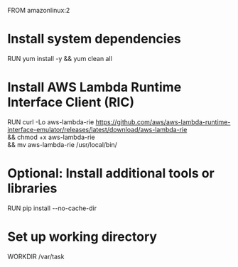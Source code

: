 FROM amazonlinux:2

# Install system dependencies
RUN yum install -y <your-system-dependencies> && yum clean all

# Install AWS Lambda Runtime Interface Client (RIC)
RUN curl -Lo aws-lambda-rie https://github.com/aws/aws-lambda-runtime-interface-emulator/releases/latest/download/aws-lambda-rie \
    && chmod +x aws-lambda-rie \
    && mv aws-lambda-rie /usr/local/bin/

# Optional: Install additional tools or libraries
RUN pip install --no-cache-dir <your-python-libraries>

# Set up working directory
WORKDIR /var/task
